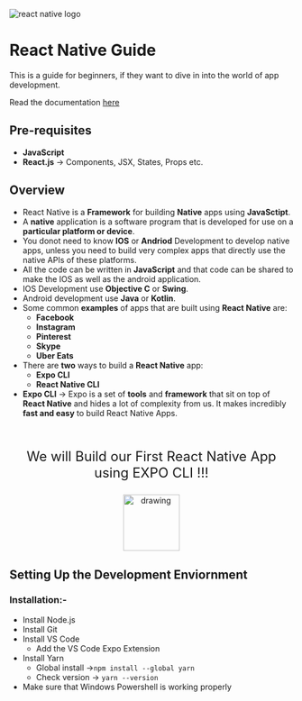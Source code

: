 ![react native logo](https://miro.medium.com/max/1000/1*ub1DguhAtkCLvhUGuVGr6w.png)
# React Native Guide
This is a guide for beginners, if they want to dive in into the world of app development.

Read the documentation [here](https://reactnative.dev/docs/getting-started)


## Pre-requisites
- **JavaScript**
- **React.js** -> Components, JSX, States, Props etc.

## Overview
- React Native is a **Framework** for building **Native** apps using **JavaSctipt**.
- A **native** application is a software program that is developed for use on a **particular platform or device**.
- You donot need to know **IOS** or **Andriod** Development to develop native apps, unless you need to build very complex apps that directly use the native APIs of these platforms.
- All the code can be written in **JavaScript** and that code can be shared to make the IOS as well as the android application.
- IOS Development use **Objective C** or **Swing**.
- Android development use **Java** or **Kotlin**.
- Some common **examples** of apps that are built using **React Native** are:
  - **Facebook**
  - **Instagram**
  - **Pinterest**
  - **Skype**
  - **Uber Eats**
- There are **two** ways to build a **React Native** app:
  - **Expo CLI**
  - **React Native CLI**
- **Expo CLI** -> Expo is a set of **tools** and **framework** that sit on top of **React Native** and hides a lot of complexity from us. It makes incredibly **fast and easy** to build React Native Apps.

<br>

<p align="center" style="font-size: 170%">We will Build our First React Native App using EXPO CLI !!!</p>
<p align="center">
<!-- <img src = "https://play-lh.googleusercontent.com/algsmuhitlyCU_Yy3IU7-7KYIhCBwx5UJG4Bln-hygBjjlUVCiGo1y8W5JNqYm9WW3s" style="max-width: 18%"></p> -->
<img src="https://play-lh.googleusercontent.com/algsmuhitlyCU_Yy3IU7-7KYIhCBwx5UJG4Bln-hygBjjlUVCiGo1y8W5JNqYm9WW3s" alt="drawing" style="width:100px;"/>

<br>


## Setting Up the Development Enviornment
### Installation:-
- Install Node.js
- Install Git
- Install VS Code
  - Add the VS Code Expo Extension
- Install Yarn
  - Global install ->```npm install --global yarn```
  - Check version -> ```yarn --version```
- Make sure that Windows Powershell is working properly


